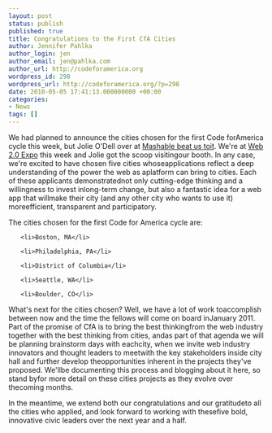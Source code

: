 ```yaml
---
layout: post
status: publish
published: true
title: Congratulations to the First CfA Cities
author: Jennifer Pahlka
author_login: jen
author_email: jen@pahlka.com
author_url: http://codeforamerica.org
wordpress_id: 298
wordpress_url: http://codeforamerica.org/?p=298
date: 2010-05-05 17:41:13.000000000 +00:00
categories:
- News
tags: []
---
```

<div id="_mcePaste" style="position: absolute; left: -10000px; top: 0px; width: 1px; height: 1px; overflow-x: hidden; overflow-y: hidden;">We had planned to announce the cities chosen for the first Code for</div>

<div id="_mcePaste" style="position: absolute; left: -10000px; top: 0px; width: 1px; height: 1px; overflow-x: hidden; overflow-y: hidden;">America cycle this week, but Julie odell over at Mashable beat us to</div>

<div id="_mcePaste" style="position: absolute; left: -10000px; top: 0px; width: 1px; height: 1px; overflow-x: hidden; overflow-y: hidden;">it. We're at Web 2.0 Expo this week and Juile got the scoop visiting</div>

<div id="_mcePaste" style="position: absolute; left: -10000px; top: 0px; width: 1px; height: 1px; overflow-x: hidden; overflow-y: hidden;">our booth. In any case, we're excited to have chosen five cities whose</div>

<div id="_mcePaste" style="position: absolute; left: -10000px; top: 0px; width: 1px; height: 1px; overflow-x: hidden; overflow-y: hidden;">applications reflect a deep understanding of the power the web as a</div>

<div id="_mcePaste" style="position: absolute; left: -10000px; top: 0px; width: 1px; height: 1px; overflow-x: hidden; overflow-y: hidden;">platform can bring to cities. Each of these applicants demonstrated</div>

<div id="_mcePaste" style="position: absolute; left: -10000px; top: 0px; width: 1px; height: 1px; overflow-x: hidden; overflow-y: hidden;">not only cutting edge thinking and a willingness to invest in</div>

<div id="_mcePaste" style="position: absolute; left: -10000px; top: 0px; width: 1px; height: 1px; overflow-x: hidden; overflow-y: hidden;">long-term change, but also a fantastic idea for a web app that will</div>

<div id="_mcePaste" style="position: absolute; left: -10000px; top: 0px; width: 1px; height: 1px; overflow-x: hidden; overflow-y: hidden;">make their city (and any other city who wants to use it) more</div>

<div id="_mcePaste" style="position: absolute; left: -10000px; top: 0px; width: 1px; height: 1px; overflow-x: hidden; overflow-y: hidden;">efficient, transparent and participatory.</div>

<div id="_mcePaste" style="position: absolute; left: -10000px; top: 0px; width: 1px; height: 1px; overflow-x: hidden; overflow-y: hidden;">The cities chosen for the first Code for America cycle are</div>

<div id="_mcePaste" style="position: absolute; left: -10000px; top: 0px; width: 1px; height: 1px; overflow-x: hidden; overflow-y: hidden;">Boston, MA</div>

<div id="_mcePaste" style="position: absolute; left: -10000px; top: 0px; width: 1px; height: 1px; overflow-x: hidden; overflow-y: hidden;">Philadelphia, PA</div>

<div id="_mcePaste" style="position: absolute; left: -10000px; top: 0px; width: 1px; height: 1px; overflow-x: hidden; overflow-y: hidden;">District of Columbia</div>

<div id="_mcePaste" style="position: absolute; left: -10000px; top: 0px; width: 1px; height: 1px; overflow-x: hidden; overflow-y: hidden;">Seattle, WA</div>

<div id="_mcePaste" style="position: absolute; left: -10000px; top: 0px; width: 1px; height: 1px; overflow-x: hidden; overflow-y: hidden;">Boulder, CO</div>

<!-- more -->

<div id="_mcePaste" style="position: absolute; left: -10000px; top: 0px; width: 1px; height: 1px; overflow-x: hidden; overflow-y: hidden;">What's next for the cities chosen? Well, we have a lot of work to</div>

<div id="_mcePaste" style="position: absolute; left: -10000px; top: 0px; width: 1px; height: 1px; overflow-x: hidden; overflow-y: hidden;">accomplish between now and the time the fellows will come on board in</div>

<div id="_mcePaste" style="position: absolute; left: -10000px; top: 0px; width: 1px; height: 1px; overflow-x: hidden; overflow-y: hidden;">January 2011. Part of the promise of cfa is to bring the best thinking</div>

<div id="_mcePaste" style="position: absolute; left: -10000px; top: 0px; width: 1px; height: 1px; overflow-x: hidden; overflow-y: hidden;">from the web industry together with the best thinking from cities, and</div>

<div id="_mcePaste" style="position: absolute; left: -10000px; top: 0px; width: 1px; height: 1px; overflow-x: hidden; overflow-y: hidden;">as part of that agenda we will be planning brainstorm days with each</div>

<div id="_mcePaste" style="position: absolute; left: -10000px; top: 0px; width: 1px; height: 1px; overflow-x: hidden; overflow-y: hidden;">city, when we invite web industry innovators and thought leaders to</div>

<div id="_mcePaste" style="position: absolute; left: -10000px; top: 0px; width: 1px; height: 1px; overflow-x: hidden; overflow-y: hidden;">partner with the key stakeholders inside city hall and tease out</div>

<div id="_mcePaste" style="position: absolute; left: -10000px; top: 0px; width: 1px; height: 1px; overflow-x: hidden; overflow-y: hidden;">further opportunities inherent in the projects they've proposed. We'll</div>

<div id="_mcePaste" style="position: absolute; left: -10000px; top: 0px; width: 1px; height: 1px; overflow-x: hidden; overflow-y: hidden;">be documenting this process and blogging about it here, so stand by</div>

<div id="_mcePaste" style="position: absolute; left: -10000px; top: 0px; width: 1px; height: 1px; overflow-x: hidden; overflow-y: hidden;">for more detail on these cities projects as they evolve over the</div>

<div id="_mcePaste" style="position: absolute; left: -10000px; top: 0px; width: 1px; height: 1px; overflow-x: hidden; overflow-y: hidden;">coming months.</div>

<div id="_mcePaste" style="position: absolute; left: -10000px; top: 0px; width: 1px; height: 1px; overflow-x: hidden; overflow-y: hidden;">In the meantime, we extend both our congratulations and our gratitude</div>

<div id="_mcePaste" style="position: absolute; left: -10000px; top: 0px; width: 1px; height: 1px; overflow-x: hidden; overflow-y: hidden;">to all the cities who applied, and look forward to working with these</div>

<div id="_mcePaste" style="position: absolute; left: -10000px; top: 0px; width: 1px; height: 1px; overflow-x: hidden; overflow-y: hidden;">five bold, innovative civic leaders over the next year and a half.</div>

We had planned to announce the cities chosen for the first Code forAmerica cycle this week, but Jolie O'Dell over at <a href="http://mashable.com/2010/05/04/code-for-america/">Mashable beat us toit</a>. We're at <a href="http://web2expo.com/sf">Web 2.0 Expo</a> this week and Jolie got the scoop visitingour booth. In any case, we're excited to have chosen five cities whoseapplications reflect a deep understanding of the power the web as aplatform can bring to cities. Each of these applicants demonstratednot only cutting-edge thinking and a willingness to invest inlong-term change, but also a fantastic idea for a web app that willmake their city (and any other city who wants to use it) moreefficient, transparent and participatory.



The cities chosen for the first Code for America cycle are:

<ul>

	<li>Boston, MA</li>

	<li>Philadelphia, PA</li>

	<li>District of Columbia</li>

	<li>Seattle, WA</li>

	<li>Boulder, CO</li>

</ul>

What's next for the cities chosen? Well, we have a lot of work toaccomplish between now and the time the fellows will come on board inJanuary 2011. Part of the promise of CfA is to bring the best thinkingfrom the web industry together with the best thinking from cities, andas part of that agenda we will be planning brainstorm days with eachcity, when we invite web industry innovators and thought leaders to meetwith the key stakeholders inside city hall and further develop theopportunities inherent in the projects they've proposed. We'llbe documenting this process and blogging about it here, so stand byfor more detail on these cities projects as they evolve over thecoming months.



In the meantime, we extend both our congratulations and our gratitudeto all the cities who applied, and look forward to working with thesefive bold, innovative civic leaders over the next year and a half.
